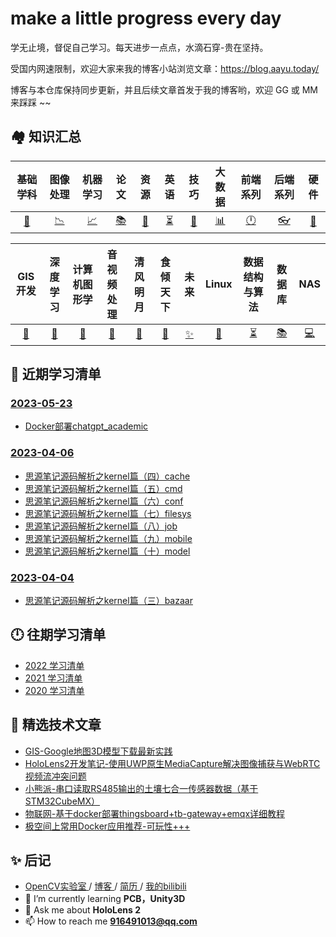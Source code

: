 # make a little progress every day
学无止境，督促自己学习。每天进步一点点，水滴石穿-贵在坚持。

受国内网速限制，欢迎大家来我的博客小站浏览文章：https://blog.aayu.today/

博客与本仓库保持同步更新，并且后续文章首发于我的博客哟，欢迎 GG 或 MM 来踩踩 ~~

## 🏘️ 知识汇总
|      基础学科      |      图像处理      |      机器学习      |         论文          |      资源      |        英语        |       技巧       |      大数据      |      前端系列      |      后端系列      |      硬件      |
| :----------------: | :----------------: | :----------------: | :-------------------: | :------------: | :----------------: | :--------------: | :--------------: | :----------------: | :----------------: | :------------: |
| [📐](./基础学科.md) | [📉](./图像处理.md) | [📈](./机器学习.md) | [️📚](./论文/README.md) | [💎](./资源.md) | [⏳](./英语汇总.md) | [🔐](./技巧篇.md) | [📊](./大数据.md) | [🕛](./前端系列.md) | [👓](./后端系列.md) | [🔨](./硬件.md) |

|      GIS开发      |      深度学习      |      计算机图形学      |      音视频处理      |      清风明月      |      食倾天下      |      未来      |      Linux      |      数据结构与算法      |      数据库      |      NAS      |
| :---------------: | :----------------: | :--------------------: | :------------------: | :----------------: | :----------------: | :------------: | :-------------: | :----------------------: | :--------------: | :-----------: |
| [🔨](./GIS开发.md) | [🔗](./深度学习.md) | [🎨](./计算机图形学.md) | [🎵](./音视频处理.md) | [🎈](./清风明月.md) | [🥘](./食倾天下.md) | [✨](./未来.md) | [🍓](./Linux.md) | [⏳](./数据结构与算法.md) | [📚](./数据库.md) | [💻](./NAS.md) |

## 📃 近期学习清单
### [2023-05-23](./2023/2023-05/README.md)
* [Docker部署chatgpt_academic](./2023/2023-05/2023-05-23/Docker%E9%83%A8%E7%BD%B2chatgpt_academic.md)

### [2023-04-06](./2023/2023-04/README.md)
* [思源笔记源码解析之kernel篇（四）cache](./2023/2023-04/2023-04-06/思源笔记源码解析之kernel篇（四）cache.md)
* [思源笔记源码解析之kernel篇（五）cmd](./2023/2023-04/2023-04-06/思源笔记源码解析之kernel篇（五）cmd.md)
* [思源笔记源码解析之kernel篇（六）conf](./2023/2023-04/2023-04-06/思源笔记源码解析之kernel篇（六）conf.md)
* [思源笔记源码解析之kernel篇（七）filesys](./2023/2023-04/2023-04-06/思源笔记源码解析之kernel篇（七）filesys.md)
* [思源笔记源码解析之kernel篇（八）job](./2023/2023-04/2023-04-06/思源笔记源码解析之kernel篇（八）job.md)
* [思源笔记源码解析之kernel篇（九）mobile](./2023/2023-04/2023-04-06/思源笔记源码解析之kernel篇（九）mobile.md)
* [思源笔记源码解析之kernel篇（十）model](./2023/2023-04/2023-04-06/思源笔记源码解析之kernel篇（十）model.md)

### [2023-04-04](./2023/2023-04/README.md)
* [思源笔记源码解析之kernel篇（三）bazaar](./2023/2023-04/2023-04-04/思源笔记源码解析之kernel篇（三）bazaar.md)

## 🕛 往期学习清单
* [2022 学习清单](./2022/README.md)
* [2021 学习清单](./2021/README.md)
* [2020 学习清单](./2020/README.md)

## 📝 精选技术文章
* [GIS-Google地图3D模型下载最新实践](./2021/2021-07/2021-07-05/GIS-Google地图3D模型下载最新实践.md)
* [HoloLens2开发笔记-使用UWP原生MediaCapture解决图像捕获与WebRTC视频流冲突问题](./2021/2021-05/2021-05-09/HoloLens2-使用UWP原生MediaCapture解决图像捕获与WebRTC视频流冲突问题.md)
* [小熊派-串口读取RS485输出的土壤七合一传感器数据（基于STM32CubeMX）](./2021/2021-10/2021-10-14/小熊派-串口读取RS485输出的土壤七合一传感器数据（基于STM32CubeMX）.md)
* [物联网-基于docker部署thingsboard+tb-gateway+emqx详细教程](./2021/2021-11/2021-11-23/物联网-基于docker部署thingsboard+tb-gateway+emqx详细教程.md)
* [极空间上常用Docker应用推荐-可玩性+++](./2022/2022-09/2022-09-02/极空间上常用Docker应用推荐-可玩性+++.md)

## ✨ 后记
- <a href="http://systemcall.gitee.io/keep-thinking"> OpenCV实验室 </a> / <a href="https://blog.aayu.today/"> 博客 </a> / <a href="./Resume.md"> 简历 </a> / <a href="https://space.bilibili.com/106491836"> 我的bilibili </a>
- 🌱 I’m currently learning **PCB，Unity3D**
- 💬 Ask me about **HoloLens 2**
- 📫 How to reach me **916491013@qq.com**

